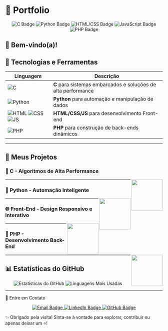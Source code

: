 # 🌟 Portfolio

<p align="center">
  <img src="https://img.shields.io/badge/Code-C-blue.svg?style=for-the-badge" alt="C Badge"/>
  <img src="https://img.shields.io/badge/Python-blue.svg?style=for-the-badge&logo=python&logoColor=yellow" alt="Python Badge"/>
  <img src="https://img.shields.io/badge/HTML/CSS-orange.svg?style=for-the-badge&logo=html5" alt="HTML/CSS Badge"/>
  <img src="https://img.shields.io/badge/JavaScript-yellow.svg?style=for-the-badge&logo=javascript&logoColor=white" alt="JavaScript Badge"/>
  <img src="https://img.shields.io/badge/PHP-purple.svg?style=for-the-badge&logo=php" alt="PHP Badge"/>
</p>

👋 **Bem-vindo(a)!**  
---

## 🌟 Tecnologias e Ferramentas

| Linguagem | Descrição |
|-----------|-----------|
| ![C](https://img.shields.io/badge/C-00599C.svg?style=for-the-badge&logo=c&logoColor=white) | **C** para sistemas embarcados e soluções de alta performance |
| ![Python](https://img.shields.io/badge/Python-3776AB.svg?style=for-the-badge&logo=python&logoColor=white) | **Python** para automação e manipulação de dados |
| ![HTML](https://img.shields.io/badge/HTML-F16428.svg?style=for-the-badge&logo=html5&logoColor=white) ![CSS](https://img.shields.io/badge/CSS-1572B6.svg?style=for-the-badge&logo=css3&logoColor=white) ![JS](https://img.shields.io/badge/JavaScript-F7DF1E.svg?style=for-the-badge&logo=javascript&logoColor=black) | **HTML/CSS/JS** para desenvolvimento Front-end |
| ![PHP](https://img.shields.io/badge/PHP-777BB4.svg?style=for-the-badge&logo=php&logoColor=white) | **PHP** para construção de back-ends dinâmicos |

---

## 🎯 Meus Projetos

### 🔧 C - Algoritmos de Alta Performance
<img src="https://upload.wikimedia.org/wikipedia/commons/1/18/C_Programming_Language.svg" width="100px" align="right"/>

---

### 🐍 Python - Automação Inteligente
<img src="https://upload.wikimedia.org/wikipedia/commons/c/c3/Python-logo-notext.svg" width="100px" align="right"/>

---

### 🌐 Front-End - Design Responsivo e Interativo
<img src="https://upload.wikimedia.org/wikipedia/commons/6/61/HTML5_logo_and_wordmark.svg" width="100px" align="right"/>

---

### 🐘 PHP - Desenvolvimento Back-End
<img src="https://upload.wikimedia.org/wikipedia/commons/2/27/PHP-logo.svg" width="100px" align="right"/>

---

## 📊 Estatísticas do GitHub

<p align="center">
  <img src="https://github-readme-stats.vercel.app/api?username=levraimig&show_icons=true&theme=radical" alt="Estatísticas do GitHub"/>
  <img src="https://github-readme-stats.vercel.app/api/top-langs/?username=levraimig&layout=compact&theme=radical" alt="Linguagens Mais Usadas"/>
</p>

---
💬 Entre em Contato
<p align="center"> <a href="mailto:migpaniz@gmail.com"> <img src="https://img.shields.io/badge/Email-D14836?style=for-the-badge&logo=gmail&logoColor=white" alt="Email Badge"/> </a> <a href="https://www.linkedin.com/in/miguel-paniz-31736b2a3//"> <img src="https://img.shields.io/badge/LinkedIn-0077B5?style=for-the-badge&logo=linkedin&logoColor=white" alt="LinkedIn Badge"/> </a> <a href="https://github.com/levraimig"> <img src="https://img.shields.io/badge/GitHub-181717?style=for-the-badge&logo=github&logoColor=white" alt="GitHub Badge"/> </a> </p>

✨ Obrigado pela visita! Sinta-se à vontade para explorar, contribuir ou apenas deixar um ⭐!
